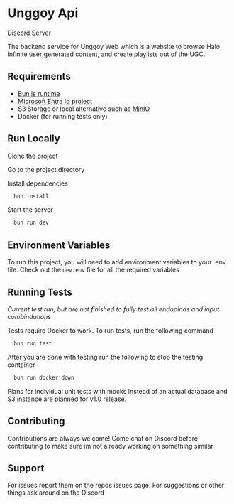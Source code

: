 # Unggoy Api

[Discord Server](https://discord.gg/xnwFA4z2HA)

The backend service for Unggoy Web which is a website to browse Halo Infinite user generated content, and create playlists out of the UGC.

## Requirements

- [Bun js runtime](https://bun.sh/)
- [Microsoft Entra Id project](https://entra.microsoft.com)
- S3 Storage or local alternative such as [MinIO](https://github.com/minio/minio)
- Docker (for running tests only)

## Run Locally

Clone the project

Go to the project directory

Install dependencies

```bash
  bun install
```

Start the server

```bash
  bun run dev
```

## Environment Variables

To run this project, you will need to add environment variables to your .env file. Check out the `dev.env` file for all the required variables

## Running Tests

_Current test run, but are not finished to fully test all endopinds and input combindations_

Tests require Docker to work.
To run tests, run the following command

```bash
  bun run test
```

After you are done with testing run the following to stop the testing container

```bash
  bun run docker:down
```

Plans for individual unit tests with mocks instead of an actual database and S3 instance are planned for v1.0 release.

## Contributing

Contributions are always welcome!
Come chat on Discord before contributing to make sure im not already working on something similar

## Support

For issues report them on the repos issues page. For suggestions or other things ask around on the Discord
